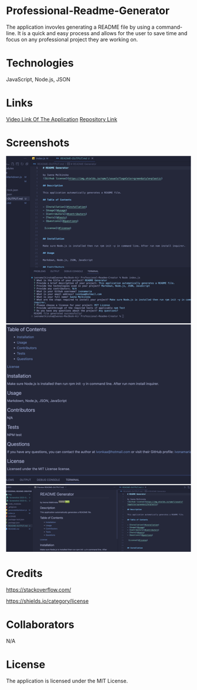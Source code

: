 # Professional-Readme-Generator

The application invovles generating a README file by using a command-line. It is a quick and easy process and allows for the user to save time and focus on any professional project they are working on. 

# Technologies

JavaScript, Node.js, JSON

# Links

[Video Link Of The Application](https://youtu.be/fy0YoNg4zXQ)
[Repository Link](https://github.com/ivonamaria/Professional-Readme-Creator)

# Screenshots

![Generated README](/img/Screenshot%202023-02-26%20at%2023.02.52.png)
![Generated README](/img/Screenshot%202023-02-26%20at%2023.04.10.png)
![Generated README](/img/Screenshot%202023-02-26%20at%2023.09.32.png)

# Credits

https://stackoverflow.com/ 

https://shields.io/category/license


# Collaborators

N/A

# License

The application is licensed under the MIT License.
